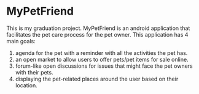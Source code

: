 # MyPetFriend

This is my graduation project.
MyPetFriend is an android application that facilitates the pet care process for the pet owner.
This application has 4 main goals:
   1. agenda for the pet with a reminder with all the activities the pet has.
   2. an open market to allow users to offer pets/pet items for sale online.
   3. forum-like open discussions for issues that might face the pet owners with their pets.
   4. displaying the pet-related places around the user based on their location.
